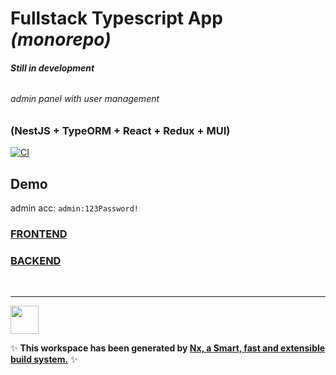 # Fullstack Typescript App <i>(monorepo)</i>

###### **Still in development**

###### <i>admin panel with user management</i>

### (NestJS + TypeORM + React + Redux + MUI)

[![CI](https://github.com/OchotaDariusz/fullstack-nx/actions/workflows/ci.yml/badge.svg)](https://github.com/OchotaDariusz/fullstack-nx/actions/workflows/ci.yml)

## Demo

admin acc: `admin:123Password!`

### [FRONTEND](https://full-stack.eu.org/)

### [BACKEND](https://v1.full-stack.eu.org/docs)

<br />
<hr />

<a alt="Nx logo" href="https://nx.dev" target="_blank" rel="noreferrer"><img src="https://raw.githubusercontent.com/nrwl/nx/master/images/nx-logo.png" width="45"></a>

✨ **This workspace has been generated by [Nx, a Smart, fast and extensible build system.](https://nx.dev)** ✨
